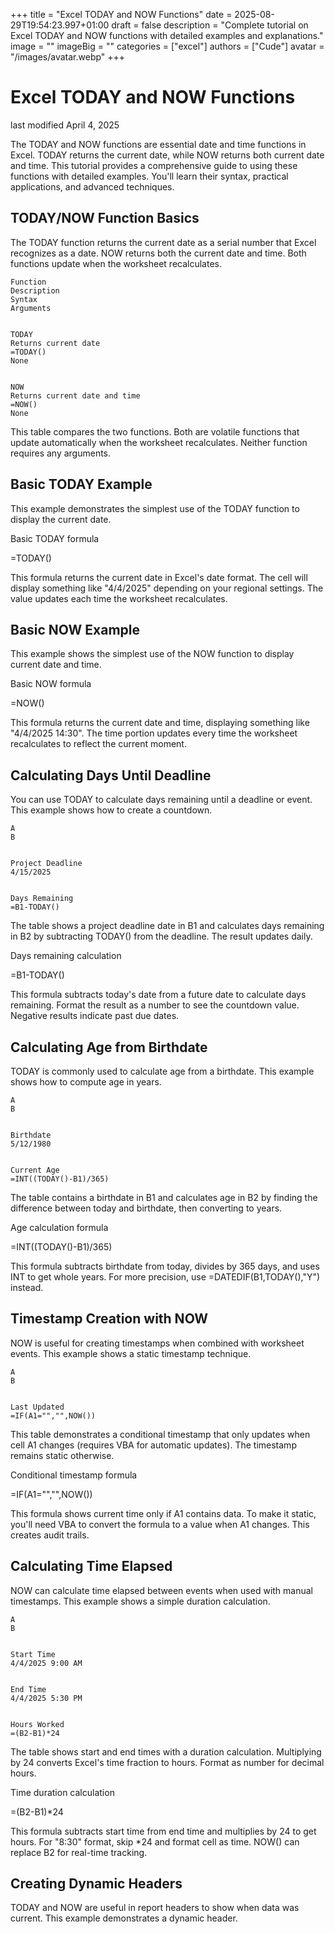 +++
title = "Excel TODAY and NOW Functions"
date = 2025-08-29T19:54:23.997+01:00
draft = false
description = "Complete tutorial on Excel TODAY and NOW functions with detailed examples and explanations."
image = ""
imageBig = ""
categories = ["excel"]
authors = ["Cude"]
avatar = "/images/avatar.webp"
+++

# Excel TODAY and NOW Functions

last modified April 4, 2025

The TODAY and NOW functions are essential date and 
time functions in Excel. TODAY returns the current date, while 
NOW returns both current date and time. This tutorial provides a 
comprehensive guide to using these functions with detailed examples. You'll 
learn their syntax, practical applications, and advanced techniques.

## TODAY/NOW Function Basics

The TODAY function returns the current date as a serial number 
that Excel recognizes as a date. NOW returns both the current date 
and time. Both functions update when the worksheet recalculates.

  
    Function
    Description
    Syntax
    Arguments
  
  
    TODAY
    Returns current date
    =TODAY()
    None
  
  
    NOW
    Returns current date and time
    =NOW()
    None
  

This table compares the two functions. Both are volatile functions that update 
automatically when the worksheet recalculates. Neither function requires any 
arguments.

## Basic TODAY Example

This example demonstrates the simplest use of the TODAY function to display the 
current date.

Basic TODAY formula
  

=TODAY()

This formula returns the current date in Excel's date format. The cell will 
display something like "4/4/2025" depending on your regional settings. The 
value updates each time the worksheet recalculates.

## Basic NOW Example

This example shows the simplest use of the NOW function to display current date 
and time.

Basic NOW formula
  

=NOW()

This formula returns the current date and time, displaying something like 
"4/4/2025 14:30". The time portion updates every time the worksheet 
recalculates to reflect the current moment.

## Calculating Days Until Deadline

You can use TODAY to calculate days remaining until a deadline or event. This 
example shows how to create a countdown.

  
    A
    B
  
  
    Project Deadline
    4/15/2025
  
  
    Days Remaining
    =B1-TODAY()
  

The table shows a project deadline date in B1 and calculates days remaining in 
B2 by subtracting TODAY() from the deadline. The result updates daily.

Days remaining calculation
  

=B1-TODAY()

This formula subtracts today's date from a future date to calculate days 
remaining. Format the result as a number to see the countdown value. Negative 
results indicate past due dates.

## Calculating Age from Birthdate

TODAY is commonly used to calculate age from a birthdate. This example shows 
how to compute age in years.

  
    A
    B
  
  
    Birthdate
    5/12/1980
  
  
    Current Age
    =INT((TODAY()-B1)/365)
  

The table contains a birthdate in B1 and calculates age in B2 by finding the 
difference between today and birthdate, then converting to years.

Age calculation formula
  

=INT((TODAY()-B1)/365)

This formula subtracts birthdate from today, divides by 365 days, and uses INT 
to get whole years. For more precision, use =DATEDIF(B1,TODAY(),"Y") instead.

## Timestamp Creation with NOW

NOW is useful for creating timestamps when combined with worksheet events. This 
example shows a static timestamp technique.

  
    A
    B
  
  
    Last Updated
    =IF(A1="","",NOW())
  

This table demonstrates a conditional timestamp that only updates when cell A1 
changes (requires VBA for automatic updates). The timestamp remains static 
otherwise.

Conditional timestamp formula
  

=IF(A1="","",NOW())

This formula shows current time only if A1 contains data. To make it static, 
you'll need VBA to convert the formula to a value when A1 changes. This 
creates audit trails.

## Calculating Time Elapsed

NOW can calculate time elapsed between events when used with manual timestamps. 
This example shows a simple duration calculation.

  
    A
    B
  
  
    Start Time
    4/4/2025 9:00 AM
  
  
    End Time
    4/4/2025 5:30 PM
  
  
    Hours Worked
    =(B2-B1)*24
  

The table shows start and end times with a duration calculation. Multiplying by 
24 converts Excel's time fraction to hours. Format as number for decimal hours.

Time duration calculation
  

=(B2-B1)*24

This formula subtracts start time from end time and multiplies by 24 to get 
hours. For "8:30" format, skip *24 and format cell as time. NOW() can replace 
B2 for real-time tracking.

## Creating Dynamic Headers

TODAY and NOW are useful in report headers to show when data was current. This 
example demonstrates a dynamic header.